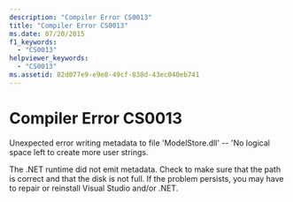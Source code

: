 ```yaml
---
description: "Compiler Error CS0013"
title: "Compiler Error CS0013"
ms.date: 07/20/2015
f1_keywords: 
  - "CS0013"
helpviewer_keywords: 
  - "CS0013"
ms.assetid: 82d077e9-e9e8-49cf-838d-43ec040eb741
---
```

# Compiler Error CS0013
Unexpected error writing metadata to file 'ModelStore.dll' -- 'No logical space left to create more user strings.  
  
 The .NET runtime did not emit metadata. Check to make sure that the path is correct and that the disk is not full. If the problem persists, you may have to repair or reinstall Visual Studio and/or .NET.
